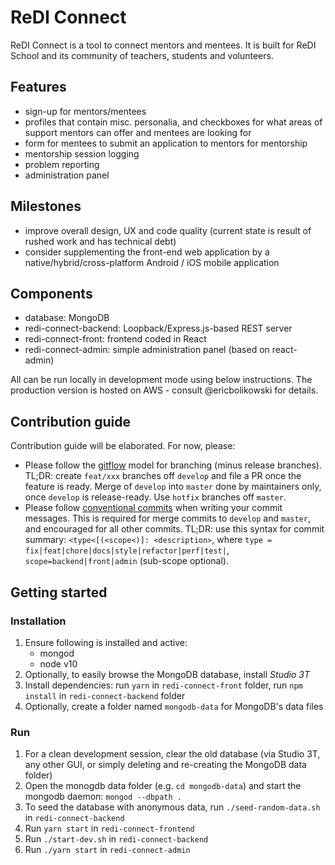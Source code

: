 # ReDI Connect
ReDI Connect is a tool to connect mentors and mentees. It is built for ReDI School and its community of teachers, students and volunteers.

## Features
* sign-up for mentors/mentees
* profiles that contain misc. personalia, and checkboxes for what areas of support mentors can offer and mentees are looking for
* form for mentees to submit an application to mentors for mentorship
* mentorship session logging
* problem reporting
* administration panel

## Milestones
* improve overall design, UX and code quality (current state is result of rushed work and has technical debt)
* consider supplementing the front-end web application by a native/hybrid/cross-platform Android / iOS mobile application

## Components
* database: MongoDB
* redi-connect-backend: Loopback/Express.js-based REST server
* redi-connect-front: frontend coded in React
* redi-connect-admin: simple administration panel (based on react-admin)

All can be run locally in development mode using below instructions. The production version is hosted on AWS - consult @ericbolikowski for details.

## Contribution guide
Contribution guide will be elaborated. For now, please:
* Please follow the [gitflow](https://www.atlassian.com/git/tutorials/comparing-workflows/gitflow-workflow) model for branching (minus release branches). TL;DR: create `feat/xxx` branches off `develop` and file a PR once the feature is ready. Merge of `develop` into `master` done by maintainers only, once `develop` is release-ready. Use `hotfix` branches off `master`.
* Please follow [conventional commits](https://www.conventionalcommits.org/en/v1.0.0-beta.4) when writing your commit messages. This is required for merge commits to `develop` and `master`, and encouraged for all other commits. TL;DR: use this syntax for commit summary: `<type<[(<scope<)]: <description>`, where `type = fix|feat|chore|docs|style|refactor|perf|test|`, `scope=backend|front|admin` (sub-scope optional).

## Getting started

### Installation
1. Ensure following is installed and active:
   - mongod
   - node v10
2. Optionally, to easily browse the MongoDB database, install *Studio 3T*
3. Install dependencies: run `yarn` in `redi-connect-front` folder, run `npm install` in `redi-connect-backend` folder
4. Optionally, create a folder named `mongodb-data` for MongoDB's data files

### Run
1. For a clean development session, clear the old database (via Studio 3T, any other GUI, or simply deleting and re-creating the MongoDB data folder)
2. Open the monogdb data folder (e.g. `cd mongodb-data`) and start the mongodb daemon: `mongod --dbpath .`
3. To seed the database with anonymous data, run `./seed-random-data.sh` in `redi-connect-backend`
4. Run `yarn start` in `redi-connect-frontend`
5. Run `./start-dev.sh` in `redi-connect-backend` 
6. Run `./yarn start` in `redi-connect-admin`
